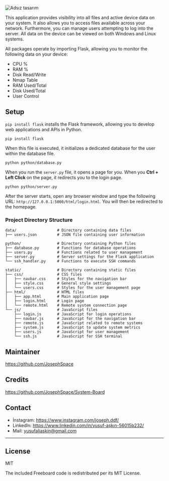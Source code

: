 ![Adsız tasarım](https://github.com/user-attachments/assets/41c028f1-0705-4a80-bf4d-187f07c8aa1b)

This application provides visibility into all files and active device data on your system. It also allows you to access files available across your network. Furthermore, you can manage users attempting to log into the server. All data on the device can be viewed on both Windows and Linux systems.

All packages operate by importing Flask, allowing you to monitor the following data on your device:

* CPU %
* RAM %
* Disk Read/Write
* Nmap Table
* RAM Used/Total
* Disk Used/Total
* User Control

## Setup

`pip install flask` installs the Flask framework, allowing you to develop web applications and APIs in Python.

```
pip install flask
```
When this file is executed, it initializes a dedicated database for the user within the database file.

```
python python/database.py
```
When you run the `server.py` file, it opens a page for you. When you **Ctrl + Left Click** on the page, it redirects you to the login page.

```
python python/server.py
```

After the server starts, open any browser window and type the following URL: `http://127.0.0.1:5000/html/login.html`. You will then be redirected to the homepage.

### Project Directory Structure

```
data/                  # Directory containing data files
├── users.json         # JSON file containing user information

python/                # Directory containing Python files
├── database.py        # Functions for database operations
├── users.py           # Functions related to user management
├── server.py          # Server settings for the Flask application
└── ssh_handler.py     # Functions to execute SSH commands

static/                # Directory containing static files
├── css/               # CSS files
│   ├── navbar.css     # Styles for the navigation bar
│   ├── style.css      # General style settings
│   └── users.css      # Styles for the user management page
├── html/              # HTML files
│   ├── app.html       # Main application page
│   ├── login.html     # Login page
│   └── remote.html    # Remote system connection page
└── js/                # JavaScript files
    ├── login.js       # JavaScript for login operations
    ├── navbar.js      # JavaScript for the navigation bar
    ├── remote.js      # JavaScript related to remote systems
    ├── system.js      # JavaScript to update system metrics
    ├── users.js       # JavaScript for user management
    └── ssh.js         # JavaScript for SSH terminal
``` 

## Maintainer

https://github.com/JosephSpace

## Credits

https://github.com/JosephSpace/System-Board 

## Contact

- İnstagram: https://www.instagram.com/joseph.ddf/
- LinkedIn: https://www.linkedin.com/in/yusuf-aşkın-56015b232/
- Mail: yusufaliaskin@gmail.com

---
## License

MIT

The included Freeboard code is redistributed per its MIT License.

